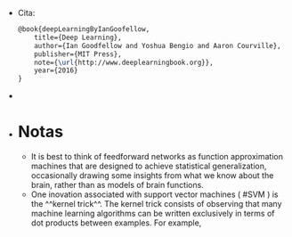 - Cita:
  ```latex
  @book{deepLearningByIanGoofellow,
      title={Deep Learning},
      author={Ian Goodfellow and Yoshua Bengio and Aaron Courville},
      publisher={MIT Press},
      note={\url{http://www.deeplearningbook.org}},
      year={2016}
  }
  ```
-
- # Notas
	- It is best to think of feedforward networks as function approximation machines that are designed to achieve statistical generalization, occasionally drawing some insights from what we know about the brain, rather than as models of brain functions.
	- One inovation associated with support vector machines ( #SVM ) is the ^^kernel trick^^. The kernel trick consists of observing that many machine learning algorithms can be written exclusively in terms of dot products between examples. For example,